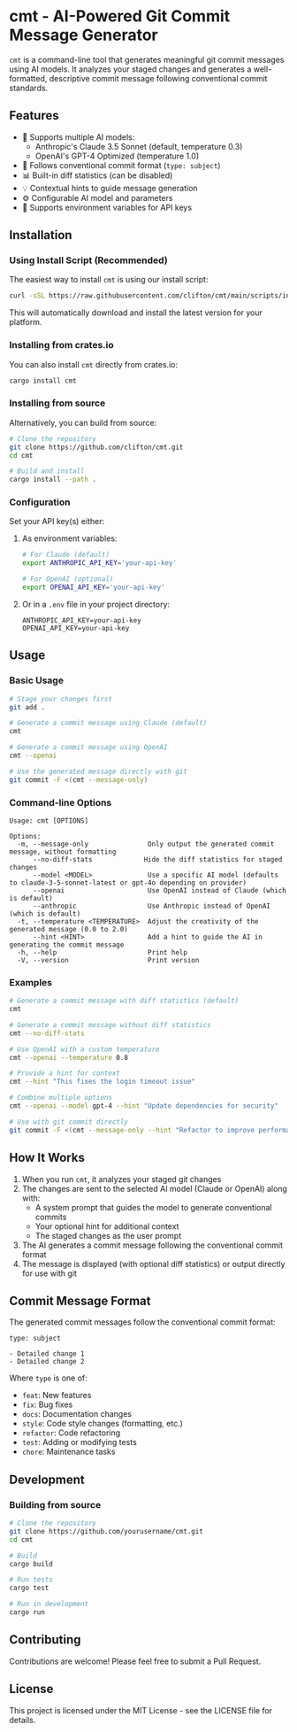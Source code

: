 # cmt - AI-Powered Git Commit Message Generator

`cmt` is a command-line tool that generates meaningful git commit messages using AI models. It analyzes your staged changes and generates a well-formatted, descriptive commit message following conventional commit standards.

## Features

- 🤖 Supports multiple AI models:
  - Anthropic's Claude 3.5 Sonnet (default, temperature 0.3)
  - OpenAI's GPT-4 Optimized (temperature 1.0)
- 📝 Follows conventional commit format (`type: subject`)
- 📊 Built-in diff statistics (can be disabled)
- 💡 Contextual hints to guide message generation
- ⚙️ Configurable AI model and parameters
- 🔑 Supports environment variables for API keys

## Installation

### Using Install Script (Recommended)

The easiest way to install `cmt` is using our install script:

```bash
curl -sSL https://raw.githubusercontent.com/clifton/cmt/main/scripts/install.sh | sh
```

This will automatically download and install the latest version for your platform.

### Installing from crates.io

You can also install `cmt` directly from crates.io:

```bash
cargo install cmt
```

### Installing from source

Alternatively, you can build from source:

```bash
# Clone the repository
git clone https://github.com/clifton/cmt.git
cd cmt

# Build and install
cargo install --path .
```

### Configuration

Set your API key(s) either:
1. As environment variables:
   ```bash
   # For Claude (default)
   export ANTHROPIC_API_KEY='your-api-key'

   # For OpenAI (optional)
   export OPENAI_API_KEY='your-api-key'
   ```
2. Or in a `.env` file in your project directory:
   ```
   ANTHROPIC_API_KEY=your-api-key
   OPENAI_API_KEY=your-api-key
   ```

## Usage

### Basic Usage

```bash
# Stage your changes first
git add .

# Generate a commit message using Claude (default)
cmt

# Generate a commit message using OpenAI
cmt --openai

# Use the generated message directly with git
git commit -F <(cmt --message-only)
```

### Command-line Options

```
Usage: cmt [OPTIONS]

Options:
  -m, --message-only               Only output the generated commit message, without formatting
      --no-diff-stats             Hide the diff statistics for staged changes
      --model <MODEL>              Use a specific AI model (defaults to claude-3-5-sonnet-latest or gpt-4o depending on provider)
      --openai                     Use OpenAI instead of Claude (which is default)
      --anthropic                  Use Anthropic instead of OpenAI (which is default)
  -t, --temperature <TEMPERATURE>  Adjust the creativity of the generated message (0.0 to 2.0)
      --hint <HINT>                Add a hint to guide the AI in generating the commit message
  -h, --help                       Print help
  -V, --version                    Print version
```

### Examples

```bash
# Generate a commit message with diff statistics (default)
cmt

# Generate a commit message without diff statistics
cmt --no-diff-stats

# Use OpenAI with a custom temperature
cmt --openai --temperature 0.8

# Provide a hint for context
cmt --hint "This fixes the login timeout issue"

# Combine multiple options
cmt --openai --model gpt-4 --hint "Update dependencies for security"

# Use with git commit directly
git commit -F <(cmt --message-only --hint "Refactor to improve performance")
```

## How It Works

1. When you run `cmt`, it analyzes your staged git changes
2. The changes are sent to the selected AI model (Claude or OpenAI) along with:
   - A system prompt that guides the model to generate conventional commits
   - Your optional hint for additional context
   - The staged changes as the user prompt
3. The AI generates a commit message following the conventional commit format
4. The message is displayed (with optional diff statistics) or output directly for use with git

## Commit Message Format

The generated commit messages follow the conventional commit format:

```
type: subject

- Detailed change 1
- Detailed change 2
```

Where `type` is one of:
- `feat`: New features
- `fix`: Bug fixes
- `docs`: Documentation changes
- `style`: Code style changes (formatting, etc.)
- `refactor`: Code refactoring
- `test`: Adding or modifying tests
- `chore`: Maintenance tasks

## Development

### Building from source

```bash
# Clone the repository
git clone https://github.com/yourusername/cmt.git
cd cmt

# Build
cargo build

# Run tests
cargo test

# Run in development
cargo run
```

## Contributing

Contributions are welcome! Please feel free to submit a Pull Request.

## License

This project is licensed under the MIT License - see the LICENSE file for details.
